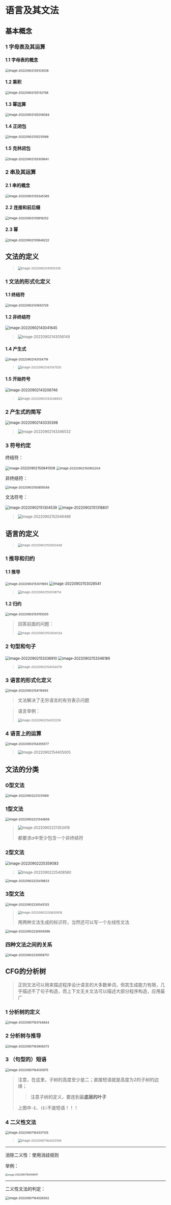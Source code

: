 # 语言及其文法

## 基本概念

### 1 字母表及其运算

#### 1.1 字母表的概念

<img src="README.assets/image-20220902135103538.png" alt="image-20220902135103538" style="zoom:67%;" />

#### 1.2 乘积

<img src="README.assets/image-20220902135132768.png" alt="image-20220902135132768" style="zoom:67%;" />

#### 1.3 幂运算

<img src="README.assets/image-20220902135206084.png" alt="image-20220902135206084" style="zoom:67%;" />

#### 1.4 正闭包

<img src="README.assets/image-20220902135231066.png" alt="image-20220902135231066" style="zoom:67%;" />

#### 1.5 克林闭包

<img src="README.assets/image-20220902135309641.png" alt="image-20220902135309641" style="zoom:67%;" />

### 2 串及其运算

#### 2.1 串的概念

<img src="README.assets/image-20220902135345365.png" alt="image-20220902135345365" style="zoom:67%;" />

#### 2.2 连接和前后缀

<img src="README.assets/image-20220902135816252.png" alt="image-20220902135816252" style="zoom:67%;" />

#### 2.3 幂

<img src="README.assets/image-20220902135848222.png" alt="image-20220902135848222" style="zoom:67%;" />



## 文法的定义

> <img src="README.assets/image-20220902141610335.png" alt="image-20220902141610335" style="zoom:67%;" />

### 1 文法的形式化定义

#### 1.1 终结符

<img src="README.assets/image-20220902141650729.png" alt="image-20220902141650729" style="zoom:67%;" />

#### 1.2 非终结符

<img src="README.assets/image-20220902143041645.png" alt="image-20220902143041645" style="zoom:80%;" />

> <img src="README.assets/image-20220902143056149.png" alt="image-20220902143056149" style="zoom:80%;" />

#### 1.4 产生式

<img src="README.assets/image-20220902143134719.png" alt="image-20220902143134719" style="zoom:67%;" />

> <img src="README.assets/image-20220902143147530.png" alt="image-20220902143147530" style="zoom:67%;" />

#### 1.5 开始符号

<img src="README.assets/image-20220902143206746.png" alt="image-20220902143206746" style="zoom:80%;" />

> <img src="README.assets/image-20220902143246923.png" alt="image-20220902143246923" style="zoom:67%;" />

### 2 产生式的简写

<img src="README.assets/image-20220902143335398.png" alt="image-20220902143335398" style="zoom:80%;" />

> <img src="README.assets/image-20220902143346532.png" alt="image-20220902143346532" style="zoom:80%;" />

### 3 符号约定

终结符：

<img src="README.assets/image-20220902150841308.png" alt="image-20220902150841308" style="zoom:77%;" />

<img src="README.assets/image-20220902150952204.png" alt="image-20220902150952204" style="zoom:67%;" />

非终结符：

<img src="README.assets/image-20220902150859349.png" alt="image-20220902150859349" style="zoom:67%;" />

文法符号：

<img src="README.assets/image-20220902151304539.png" alt="image-20220902151304539" style="zoom:80%;" />

<img src="README.assets/image-20220902151318801.png" alt="image-20220902151318801" style="zoom:80%;" />

> <img src="README.assets/image-20220902152046489.png" alt="image-20220902152046489" style="zoom:80%;" />

## 语言的定义

> <img src="README.assets/image-20220902152920448.png" alt="image-20220902152920448" style="zoom:67%;" />

### 1 推导和归约

#### 1.1 推导

<img src="README.assets/image-20220902153011693.png" alt="image-20220902153011693" style="zoom:67%;" />

<img src="README.assets/image-20220902153028541.png" alt="image-20220902153028541" style="zoom:80%;" />

> <img src="README.assets/image-20220902153038714.png" alt="image-20220902153038714" style="zoom:67%;" />

#### 1.2 归约

<img src="README.assets/image-20220902153155305.png" alt="image-20220902153155305" style="zoom:67%;" />

> 回答前面的问题：
>
> <img src="README.assets/image-20220902153304034.png" alt="image-20220902153304034" style="zoom:67%;" />

### 2 句型和句子

<img src="README.assets/image-20220902153336910.png" alt="image-20220902153336910" style="zoom:80%;" />

<img src="README.assets/image-20220902153346189.png" alt="image-20220902153346189" style="zoom:80%;" />

> <img src="README.assets/image-20220902154054078.png" alt="image-20220902154054078" style="zoom:67%;" />

### 3 语言的形式化定义

<img src="README.assets/image-20220902154119493.png" alt="image-20220902154119493" style="zoom:67%;" />

> 文法解决了无穷语言的有穷表示问题

> 语言举例：
>
> <img src="README.assets/image-20220902154312219.png" alt="image-20220902154312219" style="zoom:67%;" />

### 4 语言上的运算

<img src="README.assets/image-20220902154355577.png" alt="image-20220902154355577" style="zoom:67%;" />

> <img src="README.assets/image-20220902154405005.png" alt="image-20220902154405005" style="zoom:80%;" />

## 文法的分类

### 0型文法

<img src="README.assets/image-20220902221231069.png" alt="image-20220902221231069" style="zoom:67%;" />

### 1型文法

<img src="README.assets/image-20220902221344606.png" alt="image-20220902221344606" style="zoom:67%;" />

> <img src="README.assets/image-20220902221353418.png" alt="image-20220902221353418" style="zoom:80%;" />
>
> 都要求$\alpha$中至少包含一个非终结符

### 2型文法

<img src="README.assets/image-20220902225359083.png" alt="image-20220902225359083" style="zoom:80%;" />

> <img src="README.assets/image-20220902225408580.png" alt="image-20220902225408580" style="zoom:80%;" />

<img src="README.assets/image-20220902225419823.png" alt="image-20220902225419823" style="zoom:67%;" />

### 3型文法

<img src="README.assets/image-20220902230545125.png" alt="image-20220902230545125" style="zoom:67%;" />

> <img src="README.assets/image-20220902230620818.png" alt="image-20220902230620818" style="zoom:67%;" />
>
> 用两种文法生成的标识符，当然还可以写一个左线性文法

<img src="README.assets/image-20220902230939396.png" alt="image-20220902230939396" style="zoom:67%;" />

### 四种文法之间的关系

<img src="README.assets/image-20220902230958751.png" alt="image-20220902230958751" style="zoom:67%;" />

## CFG的分析树

> 正则文法可以用来描述程序设计语言的大多数单词，但其生成能力有限，几乎描述不了句子构造，而上下文无关文法可以描述大部分程序构造，应用最广

### 1 分析树的定义

<img src="README.assets/image-20220907163744844.png" alt="image-20220907163744844" style="zoom:67%;" />

### 2 分析树与推导

<img src="README.assets/image-20220907163906373.png" alt="image-20220907163906373" style="zoom:67%;" />

### 3 （句型的）短语

<img src="README.assets/image-20220907164120975.png" alt="image-20220907164120975" style="zoom:67%;" />

> 注意，在这里，子树的高度至少是二；直接短语就是高度为2的子树的边缘；
>
> > 注意子树的定义，要连到最**底层的叶子**
>
> 上图中`-E`、`(E)`不是短语！！！

### 4 二义性文法

<img src="README.assets/image-20220907164337105.png" alt="image-20220907164337105" style="zoom:67%;" />

> <img src="README.assets/image-20220907164423106.png" alt="image-20220907164423106" style="zoom:67%;" />

---

消除二义性：使用消歧规则

举例：

<img src="README.assets/image-20220907164456947.png" alt="image-20220907164456947" style="zoom:50%;" />

---

二义性文法的判定：

<img src="README.assets/image-20220907164526302.png" alt="image-20220907164526302" style="zoom:67%;" />

